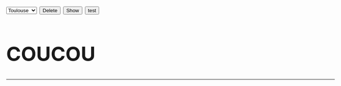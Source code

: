 <html>
<head>
<meta charset="utf-8"/>
<style>
	body{
		font-size:26px;
	}
</style>
<script>
function Delete() {
    document.getElementById("demo").innerHTML = "";
}

function Show() {
    document.getElementById("demo").innerHTML = "Paragraph";
}

function Test() {
    var xhr = new XMLHttpRequest();
	xhr.responseType = 'json';
	xhr.open("POST", "https://crossorigin.me/https://terralego-scraper.herokuapp.com/graphql");
	xhr.setRequestHeader("Content-Type", "application/json");
	xhr.setRequestHeader("Accept", "application/json");
	xhr.setRequestHeader("Access-Control-Allow-Origin", "*");
	xhr.onload = function () {
	  console.log('data returned:', xhr.response);
	}
	var query = '{result(insee:"09042"){params results}}';
	xhr.send(JSON.stringify({
	  query: query
	}));
}
</script>

</head>
<body>
<select id="ville">
	<option value="toulouse">Toulouse</option>
	<option value="bordeaux">Bordeaux</option>
	<option value="paris">Paris</option>
	<option value="marseille">Marseille</option>
</select>
<button onclick="Delete()">Delete</button>
<button onclick="Show()" >Show</button>
<button onclick="Test()" >test</button>
<br/>
<h1>COUCOU</h1>
<p id="demo"></p>
<hr/>
</body>
</html>

